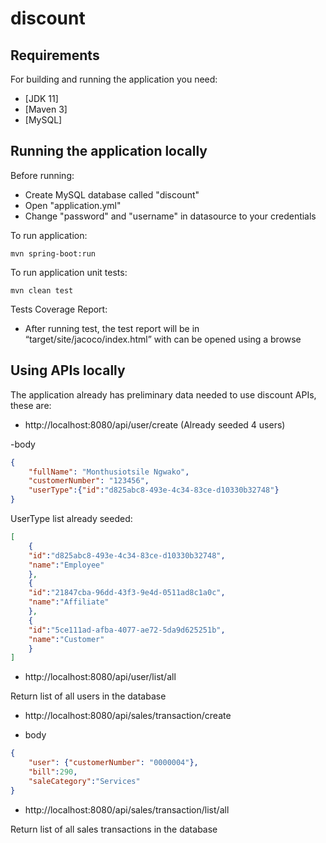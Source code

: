 # discount

## Requirements

For building and running the application you need:
- [JDK 11]
- [Maven 3]
- [MySQL]

## Running the application locally
Before running:

* Create MySQL database called "discount"
* Open "application.yml"
* Change "password" and "username" in datasource to your credentials

To run application:

```shell
mvn spring-boot:run
```
To run application unit tests:

```shell
mvn clean test
```

Tests Coverage Report:
* After running test, the test report will be in “target/site/jacoco/index.html” with can be opened using a browse

## Using APIs locally
The application already has preliminary data needed to use discount APIs, these are:

* http://localhost:8080/api/user/create (Already seeded 4 users)

-body
```json
{
    "fullName": "Monthusiotsile Ngwako",
    "customerNumber": "123456",
    "userType":{"id":"d825abc8-493e-4c34-83ce-d10330b32748"}
}
```
UserType list already seeded:
```json
[
    {
    "id":"d825abc8-493e-4c34-83ce-d10330b32748",
    "name":"Employee"
    },
    {
    "id":"21847cba-96dd-43f3-9e4d-0511ad8c1a0c",
    "name":"Affiliate"
    },
    {
    "id":"5ce111ad-afba-4077-ae72-5da9d625251b",
    "name":"Customer"
    }
]
```

* http://localhost:8080/api/user/list/all

Return list of all users in the database

* http://localhost:8080/api/sales/transaction/create
- body
```json
{
    "user": {"customerNumber": "0000004"},
    "bill":290,
    "saleCategory":"Services"
}
```
* http://localhost:8080/api/sales/transaction/list/all

Return list of all sales transactions in the database
